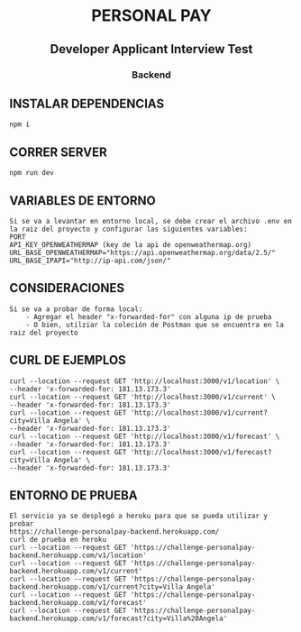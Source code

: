 <h1 align="center">PERSONAL PAY</h1>
<h2 align="center">Developer Applicant Interview Test</h2>
<h3 align="center">Backend</h3>


## INSTALAR DEPENDENCIAS 
```
npm i
```

## CORRER SERVER
```
npm run dev
```

## VARIABLES DE ENTORNO 

```
Si se va a levantar en entorno local, se debe crear el archivo .env en la raiz del proyecto y configurar las siguientes variables:
PORT
API_KEY_OPENWEATHERMAP (key de la api de openweathermap.org)
URL_BASE_OPENWEATHERMAP="https://api.openweathermap.org/data/2.5/"
URL_BASE_IPAPI="http://ip-api.com/json/"
```

## CONSIDERACIONES 
```
Si se va a probar de forma local: 
    - Agregar el header "x-forwarded-for" con alguna ip de prueba
    - O bien, utilziar la coleción de Postman que se encuentra en la raiz del proyecto
```

## CURL DE EJEMPLOS
```
curl --location --request GET 'http://localhost:3000/v1/location' \
--header 'x-forwarded-for: 181.13.173.3'
curl --location --request GET 'http://localhost:3000/v1/current' \
--header 'x-forwarded-for: 181.13.173.3'
curl --location --request GET 'http://localhost:3000/v1/current?city=Villa Angela' \
--header 'x-forwarded-for: 181.13.173.3'
curl --location --request GET 'http://localhost:3000/v1/forecast' \
--header 'x-forwarded-for: 181.13.173.3'
curl --location --request GET 'http://localhost:3000/v1/forecast?city=Villa Angela' \
--header 'x-forwarded-for: 181.13.173.3'
```
## ENTORNO DE PRUEBA
```
El servicio ya se desplegó a heroku para que se pueda utilizar y probar 
https://challenge-personalpay-backend.herokuapp.com/
curl de prueba en heroku
curl --location --request GET 'https://challenge-personalpay-backend.herokuapp.com/v1/location' 
curl --location --request GET 'https://challenge-personalpay-backend.herokuapp.com/v1/current' 
curl --location --request GET 'https://challenge-personalpay-backend.herokuapp.com/v1/current?city=Villa Angela' 
curl --location --request GET 'https://challenge-personalpay-backend.herokuapp.com/v1/forecast' 
curl --location --request GET 'https://challenge-personalpay-backend.herokuapp.com/v1/forecast?city=Villa%20Angela'
```